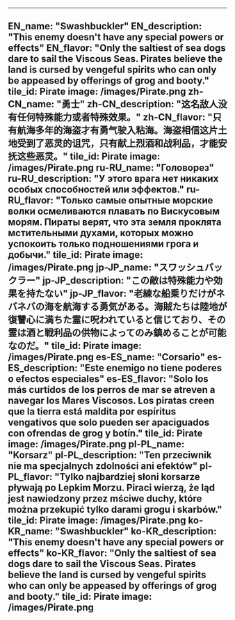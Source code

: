 ---

EN_name: "Swashbuckler"
EN_description: "This enemy doesn't have any special powers or effects"
EN_flavor: "Only the saltiest of sea dogs dare to sail the Viscous Seas. Pirates believe the land is cursed by vengeful spirits who can only be appeased by offerings of grog and booty."
tile_id: Pirate
image: /images/Pirate.png
zh-CN_name: "勇士"
zh-CN_description: "这名敌人没有任何特殊能力或者特殊效果。"
zh-CN_flavor: "只有航海多年的海盗才有勇气驶入粘海。海盗相信这片土地受到了恶灵的诅咒，只有献上烈酒和战利品，才能安抚这些恶灵。"
tile_id: Pirate
image: /images/Pirate.png
ru-RU_name: "Головорез"
ru-RU_description: "У этого врага нет никаких особых способностей или эффектов."
ru-RU_flavor: "Только самые опытные морские волки осмеливаются плавать по Вискусовым морям. Пираты верят, что эта земля проклята мстительными духами, которых можно успокоить только подношениями грога и добычи."
tile_id: Pirate
image: /images/Pirate.png
jp-JP_name: "スワッシュバックラー"
jp-JP_description: "この敵は特殊能力や効果を持たない"
jp-JP_flavor: "老練な船乗りだけがネバネバの海を航海する勇気がある。海賊たちは陸地が復讐心に満ちた霊に呪われていると信じており、その霊は酒と戦利品の供物によってのみ鎮めることが可能なのだ。"
tile_id: Pirate
image: /images/Pirate.png
es-ES_name: "Corsario"
es-ES_description: "Este enemigo no tiene poderes o efectos especiales"
es-ES_flavor: "Solo los más curtidos de los perros de mar se atreven a navegar los Mares Viscosos. Los piratas creen que la tierra está maldita por espíritus vengativos que solo pueden ser apaciguados con ofrendas de grog y botín."
tile_id: Pirate
image: /images/Pirate.png
pl-PL_name: "Korsarz"
pl-PL_description: "Ten przeciwnik nie ma specjalnych zdolności ani efektów"
pl-PL_flavor: "Tylko najbardziej słoni korsarze pływają po Lepkim Morzu. Piraci wierzą, że ląd jest nawiedzony przez mściwe duchy, które można przekupić tylko darami grogu i skarbów."
tile_id: Pirate
image: /images/Pirate.png
ko-KR_name: "Swashbuckler"
ko-KR_description: "This enemy doesn't have any special powers or effects"
ko-KR_flavor: "Only the saltiest of sea dogs dare to sail the Viscous Seas. Pirates believe the land is cursed by vengeful spirits who can only be appeased by offerings of grog and booty."
tile_id: Pirate
image: /images/Pirate.png
---